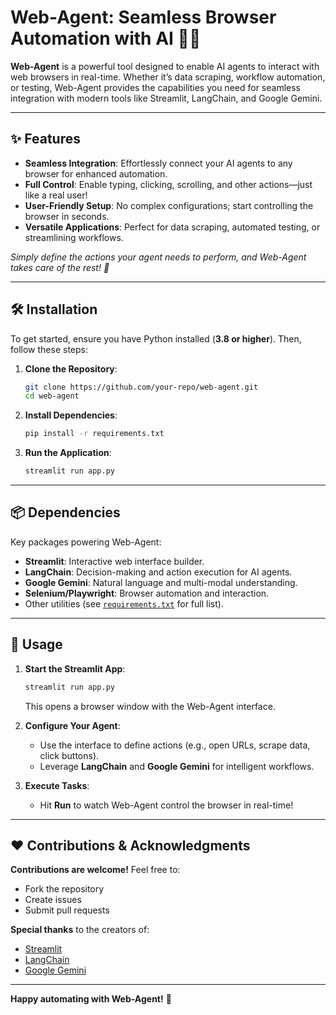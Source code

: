 
# Web-Agent: Seamless Browser Automation with AI 🤖✨  
**Web-Agent** is a powerful tool designed to enable AI agents to interact with web browsers in real-time. Whether it’s data scraping, workflow automation, or testing, Web-Agent provides the capabilities you need for seamless integration with modern tools like Streamlit, LangChain, and Google Gemini.

---

## ✨ Features
- **Seamless Integration**: Effortlessly connect your AI agents to any browser for enhanced automation.  
- **Full Control**: Enable typing, clicking, scrolling, and other actions—just like a real user!  
- **User-Friendly Setup**: No complex configurations; start controlling the browser in seconds.  
- **Versatile Applications**: Perfect for data scraping, automated testing, or streamlining workflows.  

*Simply define the actions your agent needs to perform, and Web-Agent takes care of the rest! 🚀*

---

## 🛠️ Installation
To get started, ensure you have Python installed (**3.8 or higher**). Then, follow these steps:

1. **Clone the Repository**:
   ```bash
   git clone https://github.com/your-repo/web-agent.git
   cd web-agent
   ```

2. **Install Dependencies**:
   ```bash
   pip install -r requirements.txt
   ```

3. **Run the Application**:
   ```bash
   streamlit run app.py
   ```

---

## 📦 Dependencies
Key packages powering Web-Agent:
- **Streamlit**: Interactive web interface builder.
- **LangChain**: Decision-making and action execution for AI agents.
- **Google Gemini**: Natural language and multi-modal understanding.
- **Selenium/Playwright**: Browser automation and interaction.
- Other utilities (see [`requirements.txt`](requirements.txt) for full list).

---

## 🚀 Usage
1. **Start the Streamlit App**:
   ```bash
   streamlit run app.py
   ```
   This opens a browser window with the Web-Agent interface.

2. **Configure Your Agent**:
   - Use the interface to define actions (e.g., open URLs, scrape data, click buttons).
   - Leverage **LangChain** and **Google Gemini** for intelligent workflows.

3. **Execute Tasks**:
   - Hit **Run** to watch Web-Agent control the browser in real-time!

---

## ❤️ Contributions & Acknowledgments
**Contributions are welcome!** Feel free to:
- Fork the repository
- Create issues
- Submit pull requests

**Special thanks** to the creators of:
- [Streamlit](https://streamlit.io/)
- [LangChain](https://www.langchain.com/)
- [Google Gemini](https://ai.google.dev/gemini)

---

**Happy automating with Web-Agent!** 🌟
```

